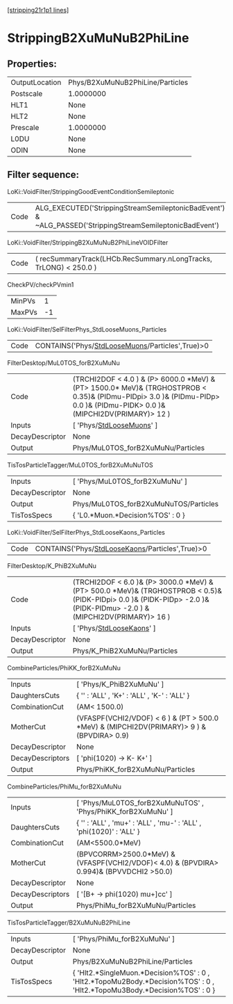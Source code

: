[[stripping21r1p1 lines]](./stripping21r1p1-index)

# StrippingB2XuMuNuB2PhiLine

## Properties:

|                |                                  |
|----------------|----------------------------------|
| OutputLocation | Phys/B2XuMuNuB2PhiLine/Particles |
| Postscale      | 1.0000000                        |
| HLT1           | None                             |
| HLT2           | None                             |
| Prescale       | 1.0000000                        |
| L0DU           | None                             |
| ODIN           | None                             |

## Filter sequence:

LoKi::VoidFilter/StrippingGoodEventConditionSemileptonic

|      |                                                                                                          |
|------|----------------------------------------------------------------------------------------------------------|
| Code | ALG_EXECUTED('StrippingStreamSemileptonicBadEvent') & ~ALG_PASSED('StrippingStreamSemileptonicBadEvent') |

LoKi::VoidFilter/StrippingB2XuMuNuB2PhiLineVOIDFilter

|      |                                                                   |
|------|-------------------------------------------------------------------|
| Code | ( recSummaryTrack(LHCb.RecSummary.nLongTracks, TrLONG) \< 250.0 ) |

CheckPV/checkPVmin1

|        |     |
|--------|-----|
| MinPVs | 1   |
| MaxPVs | -1  |

LoKi::VoidFilter/SelFilterPhys_StdLooseMuons_Particles

|      |                                                                                                     |
|------|-----------------------------------------------------------------------------------------------------|
| Code | CONTAINS('Phys/[StdLooseMuons](./stripping21r1p1-commonparticles-stdloosemuons)/Particles',True)\>0 |

FilterDesktop/MuL0TOS_forB2XuMuNu

|                 |                                                                                                                                                                                   |
|-----------------|-----------------------------------------------------------------------------------------------------------------------------------------------------------------------------------|
| Code            | (TRCHI2DOF \< 4.0 ) & (P\> 6000.0 \*MeV) & (PT\> 1500.0\* MeV)& (TRGHOSTPROB \< 0.35)& (PIDmu-PIDpi\> 3.0 )& (PIDmu-PIDp\> 0.0 )& (PIDmu-PIDK\> 0.0 )& (MIPCHI2DV(PRIMARY)\> 12 ) |
| Inputs          | [ 'Phys/[StdLooseMuons](./stripping21r1p1-commonparticles-stdloosemuons)' ]                                                                                                     |
| DecayDescriptor | None                                                                                                                                                                              |
| Output          | Phys/MuL0TOS_forB2XuMuNu/Particles                                                                                                                                                |

TisTosParticleTagger/MuL0TOS_forB2XuMuNuTOS

|                 |                                       |
|-----------------|---------------------------------------|
| Inputs          | [ 'Phys/MuL0TOS_forB2XuMuNu' ]      |
| DecayDescriptor | None                                  |
| Output          | Phys/MuL0TOS_forB2XuMuNuTOS/Particles |
| TisTosSpecs     | { 'L0.\*Muon.\*Decision%TOS' : 0 }    |

LoKi::VoidFilter/SelFilterPhys_StdLooseKaons_Particles

|      |                                                                                                     |
|------|-----------------------------------------------------------------------------------------------------|
| Code | CONTAINS('Phys/[StdLooseKaons](./stripping21r1p1-commonparticles-stdloosekaons)/Particles',True)\>0 |

FilterDesktop/K_PhiB2XuMuNu

|                 |                                                                                                                                                                                 |
|-----------------|---------------------------------------------------------------------------------------------------------------------------------------------------------------------------------|
| Code            | (TRCHI2DOF \< 6.0 )& (P\> 3000.0 \*MeV) & (PT\> 500.0 \*MeV)& (TRGHOSTPROB \< 0.5)& (PIDK-PIDpi\> 0.0 )& (PIDK-PIDp\> -2.0 )& (PIDK-PIDmu\> -2.0 ) & (MIPCHI2DV(PRIMARY)\> 16 ) |
| Inputs          | [ 'Phys/[StdLooseKaons](./stripping21r1p1-commonparticles-stdloosekaons)' ]                                                                                                   |
| DecayDescriptor | None                                                                                                                                                                            |
| Output          | Phys/K_PhiB2XuMuNu/Particles                                                                                                                                                    |

CombineParticles/PhiKK_forB2XuMuNu

|                  |                                                                                                |
|------------------|------------------------------------------------------------------------------------------------|
| Inputs           | [ 'Phys/K_PhiB2XuMuNu' ]                                                                     |
| DaughtersCuts    | { '' : 'ALL' , 'K+' : 'ALL' , 'K-' : 'ALL' }                                                   |
| CombinationCut   | (AM\< 1500.0)                                                                                  |
| MotherCut        | (VFASPF(VCHI2/VDOF) \< 6 ) & (PT \> 500.0 \*MeV) & (MIPCHI2DV(PRIMARY)\> 9 ) & (BPVDIRA\> 0.9) |
| DecayDescriptor  | None                                                                                           |
| DecayDescriptors | [ 'phi(1020) -\> K- K+' ]                                                                    |
| Output           | Phys/PhiKK_forB2XuMuNu/Particles                                                               |

CombineParticles/PhiMu_forB2XuMuNu

|                  |                                                                                              |
|------------------|----------------------------------------------------------------------------------------------|
| Inputs           | [ 'Phys/MuL0TOS_forB2XuMuNuTOS' , 'Phys/PhiKK_forB2XuMuNu' ]                               |
| DaughtersCuts    | { '' : 'ALL' , 'mu+' : 'ALL' , 'mu-' : 'ALL' , 'phi(1020)' : 'ALL' }                         |
| CombinationCut   | (AM\<5500.0\*MeV)                                                                            |
| MotherCut        | (BPVCORRM\>2500.0\*MeV) & (VFASPF(VCHI2/VDOF)\< 4.0) & (BPVDIRA\> 0.994)& (BPVVDCHI2 \>50.0) |
| DecayDescriptor  | None                                                                                         |
| DecayDescriptors | [ '[B+ -\> phi(1020) mu+]cc' ]                                                           |
| Output           | Phys/PhiMu_forB2XuMuNu/Particles                                                             |

TisTosParticleTagger/B2XuMuNuB2PhiLine

|                 |                                                                                                                                |
|-----------------|--------------------------------------------------------------------------------------------------------------------------------|
| Inputs          | [ 'Phys/PhiMu_forB2XuMuNu' ]                                                                                                 |
| DecayDescriptor | None                                                                                                                           |
| Output          | Phys/B2XuMuNuB2PhiLine/Particles                                                                                               |
| TisTosSpecs     | { 'Hlt2.\*SingleMuon.\*Decision%TOS' : 0 , 'Hlt2.\*TopoMu2Body.\*Decision%TOS' : 0 , 'Hlt2.\*TopoMu3Body.\*Decision%TOS' : 0 } |
